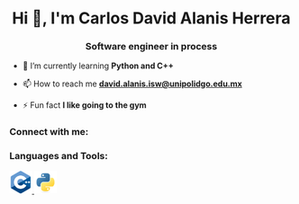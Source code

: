 <h1 align="center">Hi 👋, I'm Carlos David Alanis Herrera</h1>
<h3 align="center">Software engineer in process</h3>

- 🌱 I’m currently learning **Python and C++**

- 📫 How to reach me **david.alanis.isw@unipolidgo.edu.mx**

- ⚡ Fun fact **I like going to the gym**

<h3 align="left">Connect with me:</h3>
<p align="left">
</p>

<h3 align="left">Languages and Tools:</h3>
<p align="left"> <a href="https://www.w3schools.com/cpp/" target="_blank" rel="noreferrer"> <img src="https://raw.githubusercontent.com/devicons/devicon/master/icons/cplusplus/cplusplus-original.svg" alt="cplusplus" width="40" height="40"/> </a> <a href="https://www.python.org" target="_blank" rel="noreferrer"> <img src="https://raw.githubusercontent.com/devicons/devicon/master/icons/python/python-original.svg" alt="python" width="40" height="40"/> </a> </p>
